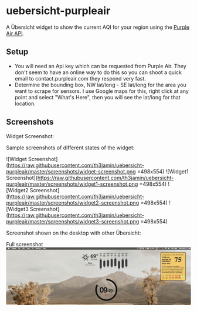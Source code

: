 # uebersicht-purpleair

A Übersicht widget to show the current AQI for your region using the [Purple Air API](http://api.purpleair.com/).

## Setup
  * You will need an Api key which can be requested from Purple Air. They don't seem to have an online way to do this so you can shoot a quick email to contact.purpleair.com they respond very fast.
  * Determine the bounding box, NW lat/long - SE lat/long for the area you want to scrape for sensors. I use Google maps for this, right click at any point and select "What's Here", then you will see the lat/long for that location.

## Screenshots

Widget Screenshot:

Sample screenshots of different states of the widget:

![Widget Screenshot](https://raw.githubusercontent.com/th3jamin/uebersicht-purpleair/master/screenshots/widget-screenshot.png =498x554)
![Widget1 Screenshot](https://raw.githubusercontent.com/th3jamin/uebersicht-purpleair/master/screenshots/widget1-screenshot.png =498x554)
![Widget2 Screenshot](https://raw.githubusercontent.com/th3jamin/uebersicht-purpleair/master/screenshots/widget2-screenshot.png =498x554)
![Widget3 Screenshot](https://raw.githubusercontent.com/th3jamin/uebersicht-purpleair/master/screenshots/widget3-screenshot.png =498x554)

Screenshot shown on the desktop with other Übersicht:

Full screenshot
![Resized](https://raw.githubusercontent.com/th3jamin/uebersicht-purpleair/master/full-screenshot.png)

